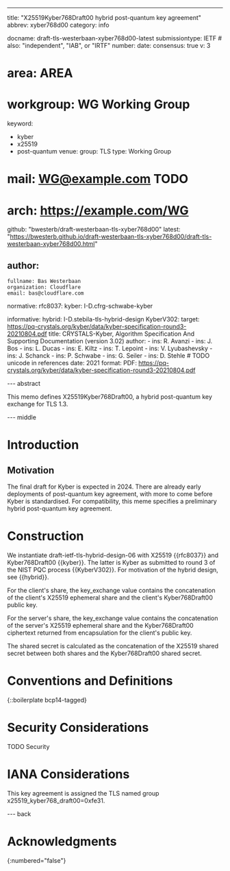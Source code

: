 ---
title: "X25519Kyber768Draft00 hybrid post-quantum key agreement"
abbrev: xyber768d00
category: info

docname: draft-tls-westerbaan-xyber768d00-latest
submissiontype: IETF  # also: "independent", "IAB", or "IRTF"
number:
date:
consensus: true
v: 3
# area: AREA
# workgroup: WG Working Group
keyword:
 - kyber
 - x25519
 - post-quantum
venue:
  group: TLS
  type: Working Group
#  mail: WG@example.com TODO
#  arch: https://example.com/WG
  github: "bwesterb/draft-westerbaan-tls-xyber768d00"
  latest: "https://bwesterb.github.io/draft-westerbaan-tls-xyber768d00/draft-tls-westerbaan-xyber768d00.html"

author:
 -
    fullname: Bas Westerbaan
    organization: Cloudflare
    email: bas@cloudflare.com

normative:
  rfc8037:
  kyber: I-D.cfrg-schwabe-kyber


informative:
  hybrid: I-D.stebila-tls-hybrid-design
  KyberV302:
    target: https://pq-crystals.org/kyber/data/kyber-specification-round3-20210804.pdf
    title: CRYSTALS-Kyber, Algorithm Specification And Supporting Documentation (version 3.02)
    author:
      -
        ins: R. Avanzi
      -
        ins: J. Bos
      -
        ins: L. Ducas
      -
        ins: E. Kiltz
      -
        ins: T. Lepoint
      -
        ins: V. Lyubashevsky
      -
        ins: J. Schanck
      -
        ins: P. Schwabe
      -
        ins: G. Seiler
      -
        ins: D. Stehle # TODO unicode in references
    date: 2021
    format:
      PDF: https://pq-crystals.org/kyber/data/kyber-specification-round3-20210804.pdf


--- abstract

This memo defines X25519Kyber768Draft00, a hybrid post-quantum key exchange
    for TLS 1.3.


--- middle

# Introduction

## Motivation

The final draft for Kyber is expected in 2024.
There are already early deployments of post-quantum key agreement,
    with more to come before Kyber is standardised.
For compatibility, this meme specifies a preliminary hybrid
    post-quantum key agreement.

# Construction

We instantiate draft-ietf-tls-hybrid-design-06 with
    X25519 {{rfc8037}} and Kyber768Draft00 {{kyber}}.
The latter is Kyber as submitted
    to round 3 of the NIST PQC process {{KyberV302}}.
For motivation of the hybrid design, see {{hybrid}}.

For the client's share,
 the key_exchange value contains
    the concatenation of the client's X25519 ephemeral share
    and the client's Kyber768Draft00 public key.

For the server's share,
 the key_exchange value contains
    the concatenation of the server's X25519 ephemeral share
    and the Kyber768Draft00 ciphertext returned
    from encapsulation for the client's public key.

The shared secret is calculated as the concatenation of
    the X25519 shared secret between both shares
    and the Kyber768Draft00 shared secret.

# Conventions and Definitions

{::boilerplate bcp14-tagged}


# Security Considerations

TODO Security


# IANA Considerations

This key agreement is assigned
 the TLS named group x25519_kyber768_draft00=0xfe31.

--- back

# Acknowledgments
{:numbered="false"}

